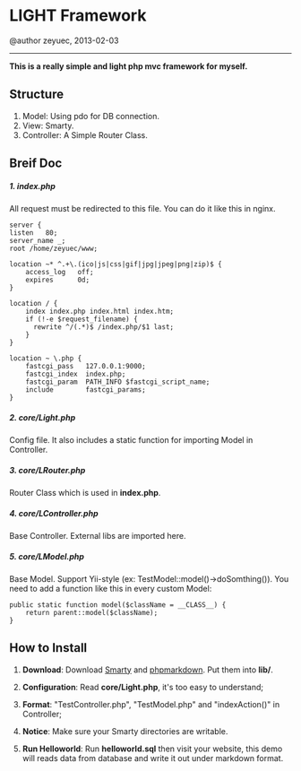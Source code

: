 # LIGHT Framework
@author zeyuec, 2013-02-03
* * * 

**This is a really simple and light php mvc framework for myself.**

## Structure
1. Model: Using pdo for DB connection.
2. View: Smarty.
2. Controller: A Simple Router Class.

## Breif Doc
##### 1. index.php
  All request must be redirected to this file. You can do it like this in nginx.
 
    server {
    listen   80; 
    server_name _;
    root /home/zeyuec/www;
    
    location ~* ^.+\.(ico|js|css|gif|jpg|jpeg|png|zip)$ {
        access_log   off;
        expires      0d;
    }

    location / {
        index index.php index.html index.htm;
        if (!-e $request_filename) {
          rewrite ^/(.*)$ /index.php/$1 last;
        }
    }
    
    location ~ \.php {
        fastcgi_pass   127.0.0.1:9000;  
        fastcgi_index  index.php;
        fastcgi_param  PATH_INFO $fastcgi_script_name;
        include        fastcgi_params;
    } 

##### 2. core/Light.php
Config file. It also includes a static function for importing Model in Controller.

##### 3. core/LRouter.php
Router Class which is used in **index.php**.

##### 4. core/LController.php
Base Controller. External libs are imported here.

##### 5. core/LModel.php
Base Model. Support Yii-style (ex: TestModel::model()->doSomthing()). You need to add a  function like this in every custom Model:

    public static function model($className = __CLASS__) {
        return parent::model($className);
    }

## How to Install
1. **Download**: Download [Smarty](http://www.smarty.net/) and [phpmarkdown](http://michelf.ca/projects/php-markdown/). Put them into **lib/**.

2. **Configuration**: Read **core/Light.php**, it's too easy to understand;

3. **Format**: "TestController.php", "TestModel.php" and "indexAction()" in Controller;

4. **Notice**: Make sure your Smarty directories are writable.

5. **Run Helloworld**: Run **helloworld.sql** then visit your website, this demo will reads data from database and write it out under markdown format.


